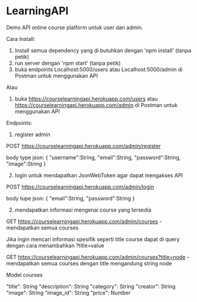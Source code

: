 # LearningAPI

Demo API online course platform untuk user dan admin.

Cara Install:
1. Install semua dependency yang di butuhkan dengan 'npm install' (tanpa petik)
2. run server dengan 'npm start' (tanpa petik)
3. buka endpoints Localhost:5000/users atau Localhost:5000/admin di Postman untuk menggunakan API

Atau

1. buka https://courselearningapi.herokuapp.com/users atau https://courselearningapi.herokuapp.com/admin di Postman untuk menggunakan API


Endpoints:

1. register admin

POST https://courselearningapi.herokuapp.com/admin/register

body type json:
{
    "username":String,
    "email":String,
    "password":String,
    "image":String
}

2. login untuk mendapatkan JsonWebToken agar dapat mengakses API

POST https://courselearningapi.herokuapp.com/admin/login

body tupe json:
{
    "email":String,
    "password":String
}

2. mendapatkan informasi mengenai course yang tersedia

GET https://courselearningapi.herokuapp.com/admin/courses - mendapatkan semua courses

Jika ingin mencari informasi spesifik seperti title course dapat di query dengan cara menambahkan ?title=value

GET https://courselearningapi.herokuapp.com/admin/courses?title=node - mendapatkan semua courses dengan title mengandung string node

Model courses

"title": String
"description": String
"category": String
"creator": String
"image": String
"image_id": String
"price": Number
